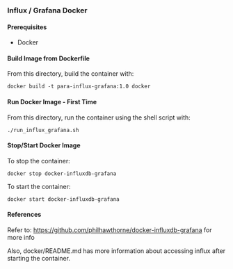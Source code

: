 ### Influx / Grafana Docker

#### Prerequisites
- Docker

#### Build Image from Dockerfile
From this directory, build the container with:

```
docker build -t para-influx-grafana:1.0 docker
```
#### Run Docker Image - First Time
From this directory, run the container using the shell script with:

```
./run_influx_grafana.sh  
```

#### Stop/Start Docker Image 
To stop the container:

```
docker stop docker-influxdb-grafana
```

To start the container:
```
docker start docker-influxdb-grafana
```

#### References
Refer to: https://github.com/philhawthorne/docker-influxdb-grafana for more info

Also, docker/README.md has more information about accessing influx after starting the container.
